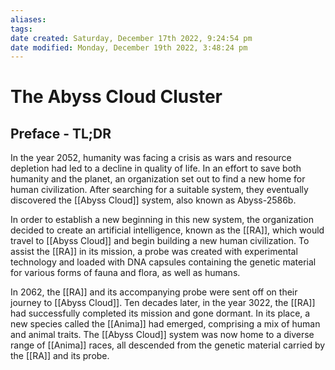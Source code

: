 ```yaml
---
aliases: 
tags: 
date created: Saturday, December 17th 2022, 9:24:54 pm
date modified: Monday, December 19th 2022, 3:48:24 pm
---
```

# The Abyss Cloud Cluster

## Preface - TL;DR

In the year 2052, humanity was facing a crisis as wars and resource depletion had led to a decline in quality of life. In an effort to save both humanity and the planet, an organization set out to find a new home for human civilization. After searching for a suitable system, they eventually discovered the [[Abyss Cloud]] system, also known as Abyss-2586b.

In order to establish a new beginning in this new system, the organization decided to create an artificial intelligence, known as the [[RA]], which would travel to [[Abyss Cloud]] and begin building a new human civilization. To assist the [[RA]] in its mission, a probe was created with experimental technology and loaded with DNA capsules containing the genetic material for various forms of fauna and flora, as well as humans.

In 2062, the [[RA]] and its accompanying probe were sent off on their journey to [[Abyss Cloud]]. Ten decades later, in the year 3022, the [[RA]] had successfully completed its mission and gone dormant. In its place, a new species called the [[Anima]] had emerged, comprising a mix of human and animal traits. The [[Abyss Cloud]] system was now home to a diverse range of [[Anima]] races, all descended from the genetic material carried by the [[RA]] and its probe.
